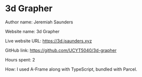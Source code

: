 # 3d Grapher

Author name: Jeremiah Saunders

Website name: 3d Grapher

Live website URL: https://3d.jsaunders.xyz

GitHub link: https://github.com/UCYT5040/3d-grapher

Hours spent: 2

How: I used A-Frame along with TypeScript, bundled with Parcel.
